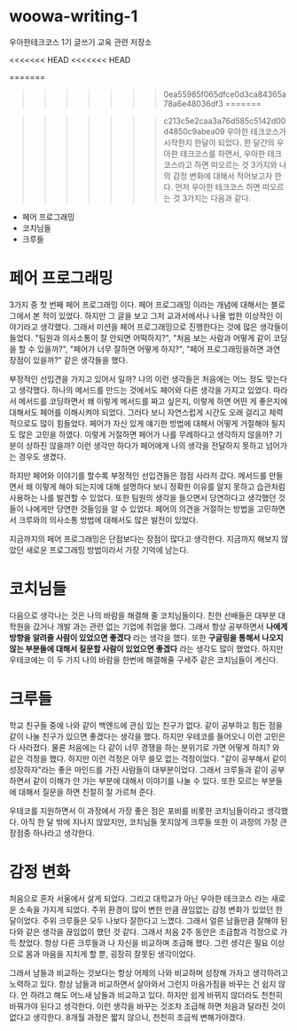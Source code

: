 # woowa-writing-1 
우아한테크코스 1기 글쓰기 교육 관련 저장소

<<<<<<< HEAD
<<<<<<< HEAD


=======
>>>>>>> 0ea55985f065dfce0d3ca84365a78a6e48036df3
=======


>>>>>>> c213c5e2caa3a76d585c5142d00d4850c9abea09
우아한 테크코스가 시작한지 한달이 되었다. 한 달간의 우아한 테크코스를 하면서, 우아한 테크코스라고 하면 떠오르는 것 3가지와 나의 감정 변화에 대해서 적어보고자 한다. 먼저 우아한 테크코스 하면 떠오르는 것 3가지는 다음과 같다.

- 페어 프로그래밍
- 코치님들
- 크루들

# 페어 프로그래밍

3가지 중 첫 번째 페어 프로그래밍 이다. 페어 프로그래밍 이라는 개념에 대해서는 블로그에서 본 적이 있었다. 하지만 그 글을 보고 그저 교과서에서나 나올 법한 이상적인 이야기라고 생각했다. 그래서 미션을 페어 프로그래밍으로 진행한다는 것에 많은 생각들이 들었다. "팀원과 의사소통이 잘 안되면 어떡하지?", "처음 보는 사람과 어떻게 같이 코딩을 할 수 있을까?", "페어가 너무 잘하면 어떻게 하지?", "페어 프로그래밍을하면 과연 장점이 있을까?" 같은 생각들을 했다.

부정적인 선입견을 가지고 있어서 일까? 나의 이런 생각들은 처음에는 어느 정도 맞는다고 생각했다. 하나의 메서드를 만드는 것에서도 페어와 다른 생각을 가지고 있었다. 따라서 메서드를 코딩하면서 왜 이렇게 메서드를 짜고 싶은지, 이렇게 하면 어떤 게 좋은지에 대해서도 페어를 이해시켜야 되었다. 그러다 보니 자연스럽게 시간도 오래 걸리고 체력적으로도 많이 힘들었다. 페어가 자신 있게 얘기한 방법에 대해서 어떻게 거절해야 될지도 많은 고민을 하였다. 이렇게 거절하면 페어가 나를 무례하다고 생각하지 않을까? 기분이 상하진 않을까? 이런 생각만 하다가 페어에게  나의 생각을 전달하지 못하고 넘어가는 경우도 생겼다.

하지만 페어와 이야기를 할수록 부정적인 선입견들은 점점 사라저 갔다. 메서드를 만들면서 왜 이렇게 해야 되는지에 대해 설명하다 보니 정확한 이유를 알지 못하고 습관처럼 사용하는 나를 발견할 수 있었다. 또한 팀원의 생각을 들으면서 당연하다고 생각했던 것들이 나에게만 당연한 것들임을 알 수 있었다. 페어의 의견을 거절하는 방법을 고민하면서 크루와의 의사소통 방법에 대해서도 많은 발전이 있었다.

지금까지의 페어 프로그래밍은 단점보다는 장점이 많다고 생각한다.  지금까지 해보지 않았던 새로운 프로그래밍 방법이라서 가장 기억에 남는다.

# 코치님들

다음으로 생각나는 것은 나의 바람을 해결해 줄 코치님들이다. 친한 선배들은 대부분 대학원을 갔거나 개발 과는 관련 없는 기업에 취업을 했다. 그래서 항상 공부하면서 **나에게 방향을 알려줄 사람이 있었으면 좋겠다** 라는 생각을 했다. 또한 **구글링을 통해서 나오지 않는 부분들에 대해서 질문할 사람이 있었으면 좋겠다** 라는 생각도 많이 했었다. 하지만 우테코에는 이 두 가지 나의 바람을 한번에 해결해줄 구세주 같은 코치님들이 계신다.

# 크루들

학교 친구들 중에 나와 같이 백엔드에 관심 있는 친구가 없다. 같이 공부하고 힘든 점을 같이 나눌 친구가 있으면 좋겠다는 생각을 했다. 하지만 우테코를 들어오니 이런 고민은 다 사라졌다. 물론 처음에는 다 같이 너무 경쟁을 하는 분위기로 가면 어떻게 하지? 와 같은 걱정을 했다. 하지만 이런 걱정은 아무 쓸모 없는 걱정이었다. "같이 공부해서 같이 성장하자"라는 좋은 마인드를 가진 사람들이 대부분이었다. 그래서 크루들과 같이 공부하면서 같이 이해가 안 가는 부분에 대해서 이야기를 나눌 수 있다. 또한 모르는 부분들에 대해서 질문을 하면 친절히 잘 가르쳐 준다.

우테코를 지원하면서 이 과정에서 가장 좋은 점은 포비를 비롯한 코치님들이라고 생각했다. 아직 한 달 밖에 지나지 않았지만, 코치님들 못지않게 크루들 또한 이 과정의 가장 큰 장점중 하나라고 생각한다.

# 감정 변화

처음으로 혼자 서울에서 살게 되었다. 그리고 대학교가 아닌 우아한 테크코스 라는 새로운 소속을 가지게 되었다. 주위 환경이 많이 변한 만큼 끊임없는 감정 변화가 있었던 한 달이었다.  주위 크루들은 모두 나보다 잘한다고 느꼈다. 그래서 얼른 남들만큼 잘해야 된다와 같은 생각을 끊임없이 했던 것 같다. 그래서 처음 2주 동안은 조급함과 걱정으로 가득 찼었다. 항상 다른 크루들과 나 자신을 비교하며 조급해 했다. 그런 생각은 필요 이상으로 몸과 마음을 지치게 할 뿐, 굉장히 잘못된 생각이었다.

그래서 남들과 비교하는 것보다는 항상 어제의 나와 비교하며 성장해 가자고 생각하려고 노력하고 있다. 항상 남들과 비교하면서 살아와서 그런지 마음가짐을 바꾸는 건 쉽지 않다. 안 하려고 해도 어느새 남들과 비교하고 있다. 하지만 쉽게 바뀌지 않더라도 천천히 바꿔가야 된다고 생각한다. 이런 생각을 바꾸는 것조차 조급해 하면 처음과 달라진 것이 없다고 생각한다. 8개월 과정은 짧지 않으니, 천천히 조금씩 변해가야겠다.